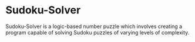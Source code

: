 # Sudoku-Solver
Sudoku-Solver is a logic-based number puzzle which involves creating a program capable of solving Sudoku puzzles of varying levels of complexity.
